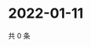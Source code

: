 # 2022-01-11

共 0 条

<!-- BEGIN WEIBO -->
<!-- 最后更新时间 Tue Jan 11 2022 17:15:26 GMT+0800 (China Standard Time) -->

<!-- END WEIBO -->
